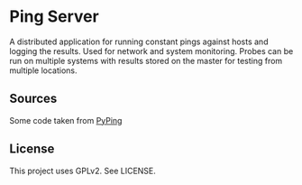 # Ping Server

A distributed application for running constant pings against hosts and logging the results. Used for network and system monitoring. Probes can be run on multiple systems with results stored on the master for testing from multiple locations.

## Sources

Some code taken from [PyPing](https://github.com/Akhavi/pyping)

## License

This project uses GPLv2. See LICENSE.

